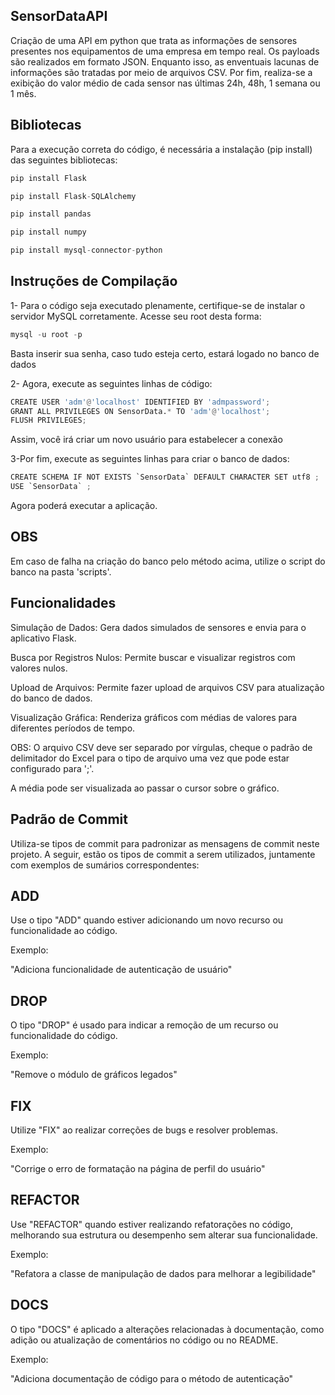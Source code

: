 ## SensorDataAPI
Criação de uma API em python que trata as informações de sensores presentes nos equipamentos de uma empresa em tempo real. Os payloads são realizados em formato JSON. Enquanto isso, as enventuais lacunas de informações são tratadas por meio de arquivos CSV. Por fim, realiza-se a exibição do valor médio de cada sensor nas últimas 24h, 48h, 1 semana ou 1 mês.

## Bibliotecas
Para a execução correta do código, é necessária a instalação (pip install) das seguintes bibliotecas:
````python 
pip install Flask
````
````python 
pip install Flask-SQLAlchemy
```` 
````python 
pip install pandas
```` 
````python 
pip install numpy
````
````python 
pip install mysql-connector-python
````

## Instruções de Compilação
1- Para o código seja executado plenamente, certifique-se de instalar o servidor MySQL corretamente. Acesse seu root desta forma:
````python
mysql -u root -p
````
Basta inserir sua senha, caso tudo esteja certo, estará logado no banco de dados

2- Agora, execute as seguintes linhas de código:
````python
CREATE USER 'adm'@'localhost' IDENTIFIED BY 'admpassword';
GRANT ALL PRIVILEGES ON SensorData.* TO 'adm'@'localhost';
FLUSH PRIVILEGES;
````
Assim, você irá criar um novo usuário para estabelecer a conexão

3-Por fim, execute as seguintes linhas para criar o banco de dados:
````python
CREATE SCHEMA IF NOT EXISTS `SensorData` DEFAULT CHARACTER SET utf8 ;
USE `SensorData` ;
````
Agora poderá executar a aplicação.

## OBS
Em caso de falha na criação do banco pelo método acima, utilize o script do banco na pasta 'scripts'.

## Funcionalidades
Simulação de Dados: Gera dados simulados de sensores e envia para o aplicativo Flask.

Busca por Registros Nulos: Permite buscar e visualizar registros com valores nulos.

Upload de Arquivos: Permite fazer upload de arquivos CSV para atualização do banco de dados. 

Visualização Gráfica: Renderiza gráficos com médias de valores para diferentes períodos de tempo. 

OBS:
O arquivo CSV deve ser separado por vírgulas, cheque o padrão de delimitador do Excel para o tipo de arquivo uma vez que pode estar configurado para ';'.

A média pode ser visualizada ao passar o cursor sobre o gráfico.

## Padrão de Commit
Utiliza-se tipos de commit para padronizar as mensagens de commit neste projeto. A seguir, estão os tipos de commit a serem utilizados, juntamente com exemplos de sumários correspondentes:

## ADD
Use o tipo "ADD" quando estiver adicionando um novo recurso ou funcionalidade ao código.

Exemplo:

"Adiciona funcionalidade de autenticação de usuário"

## DROP
O tipo "DROP" é usado para indicar a remoção de um recurso ou funcionalidade do código.

Exemplo:

"Remove o módulo de gráficos legados"

## FIX
Utilize "FIX" ao realizar correções de bugs e resolver problemas.

Exemplo:

"Corrige o erro de formatação na página de perfil do usuário"

## REFACTOR
Use "REFACTOR" quando estiver realizando refatorações no código, melhorando sua estrutura ou desempenho sem alterar sua funcionalidade.

Exemplo:

"Refatora a classe de manipulação de dados para melhorar a legibilidade"

## DOCS
O tipo "DOCS" é aplicado a alterações relacionadas à documentação, como adição ou atualização de comentários no código ou no README.

Exemplo:

"Adiciona documentação de código para o método de autenticação"